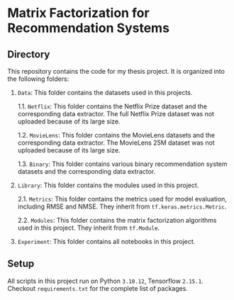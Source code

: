 # Matrix Factorization for Recommendation Systems

## Directory

This repository contains the code for my thesis project. It is organized into the following folders:

1. `Data`: This folder contains the datasets used in this projects.
    
    1.1. `Netflix`: This folder contains the Netflix Prize dataset and the corresponding data extractor. The full Netflix Prize dataset was not uploaded because of its large size.

    1.2. `MovieLens`: This folder contains the MovieLens datasets and the corresponding data extractor. The MovieLens 25M dataset was not uploaded because of its large size.

    1.3. `Binary`: This folder contains various binary recommendation system datasets and the corresponding data extractor. 

2. `Library`: This folder contains the modules used in this project.

    2.1. `Metrics`: This folder contains the metrics used for model evaluation, including RMSE and NMSE. They inherit from `tf.keras.metrics.Metric`.

    2.2. `Modules`: This folder contains the matrix factorization algorithms used in this project. They inherit from `tf.Module`.

3. `Experiment`: This folder contains all notebooks in this project.

## Setup

All scripts in this project run on Python `3.10.12`, Tensorflow `2.15.1`. Checkout `requirements.txt` for the complete list of packages.
